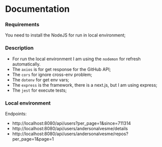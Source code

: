 # Documentation

### Requirements

You need to install the NodeJS for run in local environment;

### Description

- For run the local environment I am using the `nodemon` for refresh automatically.
- The `axios` is for get response for the GitHub API;
- The `cors` for ignore cross-env problem;
- The `dotenv` for get env vars;
- The `express` is the framework, there is a next.js, but I am using express;
- The `jest` for execute tests;

### Local environment

Endpoints:

- http://localhost:8080/api/users?per_page=1&since=711314
- http://localhost:8080/api/users/andersonalvesme/details
- http://localhost:8080/api/users/andersonalvesme/repos?per_page=1&page=1
